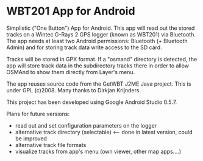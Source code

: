 WBT201 App for Android
======================

Simplistic ("One Button") App for Android. This app will read out the stored tracks on a Wintec G-Rays 2 GPS logger (known as WBT201) via Bluetooth.
The app needs at least two Android permissions: Bluetooth (+ Bluetooth Admin) and for storing track data write access to the SD card.

Tracks will be stored in GPX format. If a "osmand" directory is detected, the app will store track data in the subdirectory tracks there in order to allow OSMAnd to show them directly from Layer's menu.

The app reuses source code from the GetWBT J2ME Java project. This is under GPL (c)2008. Many thanks to Dirkjan Krijnders.

This project has been developed using Google Android Studio 0.5.7.

Plans for future versions:
* read out and set configuration parameters on the logger
* alternative track directory (selectable) <-- done in latest version, could be improved
* alternative track file formats
* visualize tracks from app's menu (own viewer, other map apps....)
